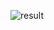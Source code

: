![result](https://github.com/Khawaja-Abdul-Haleem/IOS_Dev_SwiftUI/assets/59179832/4a1ada3e-ef24-47b9-8c15-bdb15da434ab)
